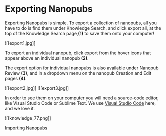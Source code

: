 # Exporting Nanopubs

Exporting Nanopubs is simple. To export a collection of nanopubs, all you have to do is find them under Knowledge Search, and click export all, at the top of the Knowledge Search page,**(1)** to save them onto your computer!

![[export1.jpg]]

To export an individual nanopub, click export from the hover icons that appear above an individual nanopub **(2)**.

The export option for individual nanopubs is also available under Nanopub Review **(3)**, and in a dropdown menu on the nanopub Creation and Edit pages **(4)**.

![[export2.jpg]]
![[export3.jpg]]

   In order to see them on your computer you will need a source-code editor, like Visual Studio Code or Sublime Text.
We use  [Visual Studio Code](https://code.visualstudio.com/)  here, and we love it.

![[knowledge_77.png]]

[Importing Nanopubs](https://help.biodati.com/nanopubs/importing-nanopubs)
